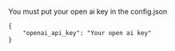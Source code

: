 You must put your open ai key in the config.json

```
{
    "openai_api_key": "Your open ai key"
}
```
